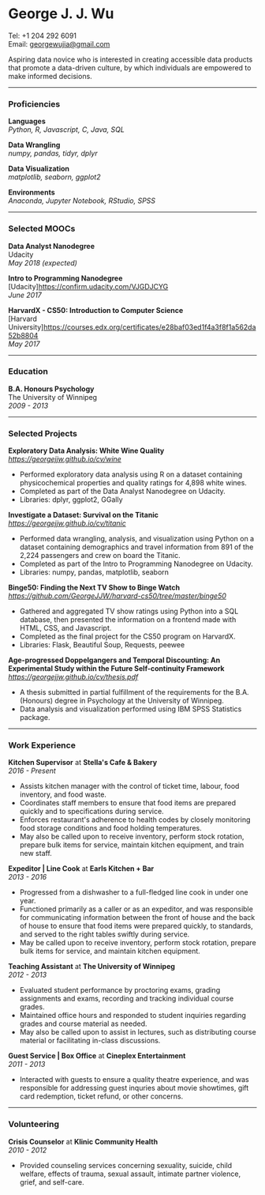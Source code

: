 # George J. J. Wu

Tel: +1 204 292 6091  
Email: georgewujia@gmail.com  

Aspiring data novice who is interested in creating accessible data products that promote a data-driven culture, by which individuals are empowered to make informed decisions.

---

### Proficiencies

**Languages**  
_Python, R, Javascript, C, Java, SQL_

**Data Wrangling**  
_numpy, pandas, tidyr, dplyr_

**Data Visualization**  
_matplotlib, seaborn, ggplot2_

**Environments**  
_Anaconda, Jupyter Notebook, RStudio, SPSS_

---

### Selected MOOCs

**Data Analyst Nanodegree**  
Udacity  
_May 2018 (expected)_

**Intro to Programming Nanodegree**  
[Udacity]<https://confirm.udacity.com/VJGDJCYG>  
_June 2017_

**HarvardX - CS50: Introduction to Computer Science**  
[Harvard University]<https://courses.edx.org/certificates/e28baf03ed1f4a3f8f1a562da52b8804>  
_May 2017_

---

### Education

**B.A. Honours Psychology**  
The University of Winnipeg  
_2009 - 2013_

---
 
### Selected Projects 

**Exploratory Data Analysis: White Wine Quality**  
_<https://georgejjw.github.io/cv/wine>_

* Performed exploratory data analysis using R on a dataset containing physicochemical properties and quality ratings for 4,898 white wines.
* Completed as part of the Data Analyst Nanodegree on Udacity.
* Libraries: dplyr, ggplot2, GGally

**Investigate a Dataset: Survival on the Titanic**  
_<https://georgejjw.github.io/cv/titanic>_

* Performed data wrangling, analysis, and visualization using Python on a dataset containing demographics and travel information from 891 of the 2,224 passengers and crew on board the Titanic.
* Completed as part of the Intro to Programming Nanodegree on Udacity.
* Libraries: numpy, pandas, matplotlib, seaborn

**Binge50: Finding the Next TV Show to Binge Watch**  
_<https://github.com/GeorgeJJW/harvard-cs50/tree/master/binge50>_

* Gathered and aggregated TV show ratings using Python into a SQL database, then presented the information on a frontend made with HTML, CSS, and Javascript.
* Completed as the final project for the CS50 program on HarvardX.
* Libraries: Flask, Beautiful Soup, Requests, peewee

**Age-progressed Doppelgangers and Temporal Discounting: An Experimental Study within the Future Self-continuity Framework**  
_<https://georgejjw.github.io/cv/thesis.pdf>_

* A thesis submitted in partial fulfillment of the requirements for the B.A. (Honours) degree in Psychology at the University of Winnipeg.
* Data analysis and visualization performed using IBM SPSS Statistics package.

---

### Work Experience

**Kitchen Supervisor** at **Stella's Cafe & Bakery**  
_2016 - Present_

* Assists kitchen manager with the control of ticket time, labour, food inventory, and food waste.
* Coordinates staff members to ensure that food items are prepared quickly and to specifications during service. 
* Enforces restaurant's adherence to health codes by closely monitoring food storage conditions and food holding temperatures.
* May also be called upon to receive inventory, perform stock rotation, prepare bulk items for service, maintain kitchen equipment, and train new staff.

**Expeditor | Line Cook** at **Earls Kitchen + Bar**  
_2013 - 2016_

* Progressed from a dishwasher to a full-fledged line cook in under one year.
* Functioned primarily as a caller or as an expeditor, and was responsible for communicating information between the front of house and the back of house to ensure that food items were prepared quickly, to standards, and served to the right tables swiftly during service.
* May be called upon to receive inventory, perform stock rotation, prepare bulk items for service, and maintain kitchen equipment.

**Teaching Assistant** at **The University of Winnipeg**  
_2012 - 2013_

* Evaluated student performance by proctoring exams, grading assignments and exams, recording and tracking individual course grades.
* Maintained office hours and responded to student inquiries regarding grades and course material as needed.
* May also be called upon to assist in lectures, such as distributing course material or facilitating in-class discussions.

**Guest Service | Box Office** at **Cineplex Entertainment**  
_2011 - 2013_

* Interacted with guests to ensure a quality theatre experience, and was responsible for addressing guest inquries about movie showtimes, gift card redemption, ticket refund, or other concerns.

---

### Volunteering

**Crisis Counselor** at **Klinic Community Health**  
_2010 - 2012_

* Provided counseling services concerning sexuality, suicide, child welfare, effects of trauma, sexual assault, intimate partner violence, grief, and self-care.
